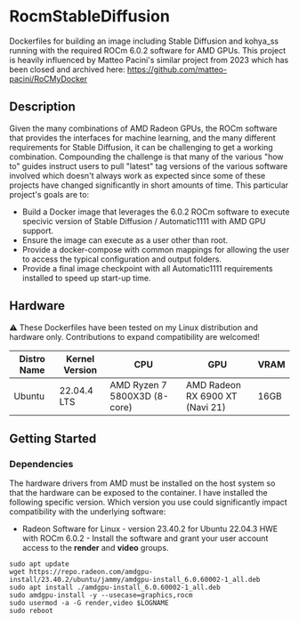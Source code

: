 # RocmStableDiffusion
Dockerfiles for building an image including Stable Diffusion and kohya_ss running with the required ROCm 6.0.2 software for AMD GPUs.
This project is heavily influenced by Matteo Pacini's similar project from 2023 which has been closed and archived here: https://github.com/matteo-pacini/RoCMyDocker

## Description
Given the many combinations of AMD Radeon GPUs, the ROCm software that provides the interfaces for machine learning, and the many different requirements for Stable Diffusion, it can be challenging to get a working combination. Compounding the challenge is that many of the various "how to" guides instruct users to pull "latest" tag versions of the various software involved which doesn't always work as expected since some of these projects have changed significantly in short amounts of time. This particular project's goals are to:
* Build a Docker image that leverages the 6.0.2 ROCm software to execute specivic version of Stable Diffusion / Automatic1111 with AMD GPU support.
* Ensure the image can execute as a user other than root.
* Provide a docker-compose with common mappings for allowing the user to access the typical configuration and output folders.
* Provide a final image checkpoint with all Automatic1111 requirements installed to speed up start-up time.

## Hardware 

⚠️ These Dockerfiles have been tested on my Linux distribution and hardware only. Contributions to expand compatibility are welcomed!

| Distro Name            | Kernel Version        | CPU                           | GPU                                              | VRAM |
|------------------------|-----------------------|-------------------------------|--------------------------------------------------|------|
| Ubuntu                 | 22.04.4 LTS           | AMD Ryzen 7 5800X3D (8-core)  | AMD Radeon RX 6900 XT (Navi 21)                  | 16GB |

## Getting Started

### Dependencies
The hardware drivers from AMD must be installed on the host system so that the hardware can be exposed to the container.  I have installed the following specific version.  Which version you use could significantly impact compatibility with the underlying software:
  
* Radeon Software for Linux - version 23.40.2 for Ubuntu 22.04.3 HWE with ROCm 6.0.2 - Install the software and grant your user account access to the **render** and **video** groups. 
```
sudo apt update 
wget https://repo.radeon.com/amdgpu-install/23.40.2/ubuntu/jammy/amdgpu-install_6.0.60002-1_all.deb 
sudo apt install ./amdgpu-install_6.0.60002-1_all.deb 
sudo amdgpu-install -y --usecase=graphics,rocm 
sudo usermod -a -G render,video $LOGNAME 
sudo reboot
```
